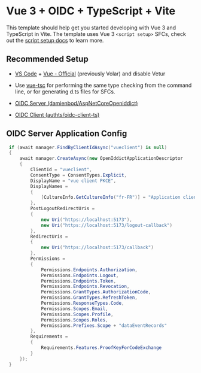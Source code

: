 # Vue 3 + OIDC + TypeScript + Vite

This template should help get you started developing with Vue 3 and TypeScript in Vite. The template uses Vue 3 `<script setup>` SFCs, check out the [script setup docs](https://v3.vuejs.org/api/sfc-script-setup.html#sfc-script-setup) to learn more.

## Recommended Setup

- [VS Code](https://code.visualstudio.com/) + [Vue - Official](https://marketplace.visualstudio.com/items?itemName=Vue.volar) (previously Volar) and disable Vetur

- Use [vue-tsc](https://github.com/vuejs/language-tools/tree/master/packages/tsc) for performing the same type checking from the command line, or for generating d.ts files for SFCs.

- [OIDC Server (damienbod/AspNetCoreOpeniddict)](https://github.com/damienbod/AspNetCoreOpeniddict)

- [OIDC Client (authts/oidc-client-ts)](https://github.com/authts/oidc-client-ts)

## OIDC Server Application Config

```C#
 if (await manager.FindByClientIdAsync("vueclient") is null)
 {
     await manager.CreateAsync(new OpenIddictApplicationDescriptor
     {
         ClientId = "vueclient",
         ConsentType = ConsentTypes.Explicit,
         DisplayName = "vue client PKCE",
         DisplayNames =
         {
             [CultureInfo.GetCultureInfo("fr-FR")] = "Application cliente MVC"
         },
         PostLogoutRedirectUris =
         {
             new Uri("https://localhost:5173"),
             new Uri("https://localhost:5173/logout-callback")
         },
         RedirectUris =
         {
             new Uri("https://localhost:5173/callback")
         },
         Permissions =
         {
             Permissions.Endpoints.Authorization,
             Permissions.Endpoints.Logout,
             Permissions.Endpoints.Token,
             Permissions.Endpoints.Revocation,
             Permissions.GrantTypes.AuthorizationCode,
             Permissions.GrantTypes.RefreshToken,
             Permissions.ResponseTypes.Code,
             Permissions.Scopes.Email,
             Permissions.Scopes.Profile,
             Permissions.Scopes.Roles,
             Permissions.Prefixes.Scope + "dataEventRecords"
         },
         Requirements =
         {
             Requirements.Features.ProofKeyForCodeExchange
         }
     });
 }
```
